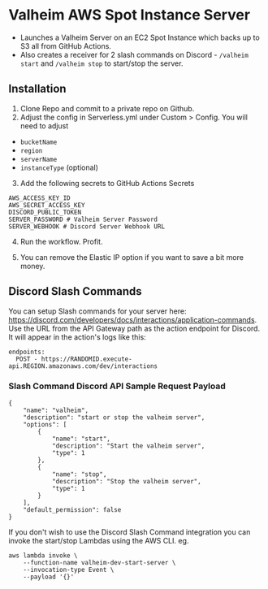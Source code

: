 # Valheim AWS Spot Instance Server
- Launches a Valheim Server on an EC2 Spot Instance which backs up to S3 all from GitHub Actions.
- Also creates a receiver for 2 slash commands on Discord - `/valheim start` and `/valheim stop` to start/stop the server.

## Installation
1. Clone Repo and commit to a private repo on Github.
2. Adjust the config in Serverless.yml under Custom > Config. You will need to adjust
  - `bucketName`
  - `region`
  - `serverName`
  - `instanceType` (optional)

3. Add the following secrets to GitHub Actions Secrets 
```
AWS_ACCESS_KEY_ID
AWS_SECRET_ACCESS_KEY
DISCORD_PUBLIC_TOKEN
SERVER_PASSWORD # Valheim Server Password
SERVER_WEBHOOK # Discord Server Webhook URL
```

4. Run the workflow. Profit.

5. You can remove the Elastic IP option if you want to save a bit more money.

## Discord Slash Commands
You can setup Slash commands for your server here: https://discord.com/developers/docs/interactions/application-commands. Use the URL from the API Gateway path as the action endpoint for Discord. It will appear in the action's logs like this: 

```
endpoints:
  POST - https://RANDOMID.execute-api.REGION.amazonaws.com/dev/interactions
```

### Slash Command Discord API Sample Request Payload

```
{
    "name": "valheim",
    "description": "start or stop the valheim server",
    "options": [
        {
            "name": "start",
            "description": "Start the valheim server",
            "type": 1
        },
        {
            "name": "stop",
            "description": "Stop the valheim server",
            "type": 1
        }
    ],
    "default_permission": false
}
```

If you don't wish to use the Discord Slash Command integration you can invoke the start/stop Lambdas using the AWS CLI. eg.

```
aws lambda invoke \
    --function-name valheim-dev-start-server \
    --invocation-type Event \
    --payload '{}'
```
